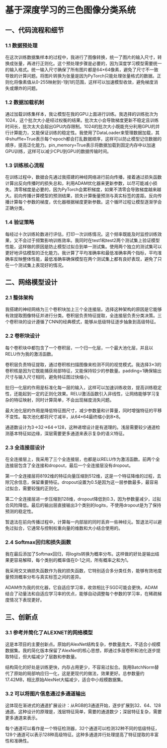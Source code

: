 # 基于深度学习的三色图像分类系统
## 一、代码流程和细节
### 1.1 数据预处理
在这次训练数据集样本的过程中，我进行了图像转换，统一了图片的输入尺寸，转换成张量，再进行正则化。这个预处理步骤是必要的，因为深度学习模型需要统一的输入格式。统一输入尺寸确保了所有图片都是64×64像素，避免了尺寸不一致导致的计算问题。将图片转换为张量是因为PyTorch只能处理张量格式的数据。正则化将像素值从0-255映射到-1到1的范围，这样可以加速模型收敛，避免梯度消失或爆炸的问题。

### 1.2 数据加载机制
通过加载训练集样本，我让模型在我的GPU上面进行训练。我选择的训练批次为1024，这个批次大小是经过权衡的结果。批次太小会导致梯度更新不稳定且训练时间长，批次太大会超出GPU内存限制。1024的批次大小既能充分利用GPU的并行计算能力，又能保证训练的稳定性。我使用了DataLoader来管理数据加载，其中shuffle=True表示每个epoch都会打乱数据顺序，这样可以防止模型记住数据的顺序，提高泛化能力。pin_memory=True表示将数据加载到固定内存中以加速GPU训练，这样可以减少CPU到GPU的数据传输时间。

### 1.3 训练核心流程
在训练过程中，数据会先通过我搭建的神经网络进行前向传播，接着通过损失函数计算出反向传播时的损失总和，利用ADAM优化器来更新参数，以尽可能减小损失。清零梯度是必要的，因为PyTorch会累积梯度，如果不清零会导致梯度越来越大。前向传播计算模型的预测结果，损失计算衡量预测与真实标签的差距。反向传播计算每个参数的梯度，优化器根据梯度更新参数。这个循环过程让模型逐渐学会正确分类。

### 1.4 验证策略
每经过十次训练轮数进行评估，打印一次训练情况。这个频率既能及时监控训练效果，又不会过于频繁影响训练效率。我同时在test1和test2两个测试集上验证模型性能，这样做的原因是防止模型过拟合到单一测试集。使用两个独立的测试集可以更好地评估模型的泛化能力。我计算了平均准确率和最低准确率两个指标，平均准确率反映整体性能，最低准确率确保模型在两个测试集上都有良好表现，避免了只在一个测试集上表现好的情况。

## 二、网络模型设计
### 2.1 整体架构
我搭建的神经网络为三个卷积块加上三个全连接层。选择这种架构的原因是它能够有效提取图像特征并进行分类。卷积层负责特征提取，全连接层负责分类决策。三个卷积块的设计遵循了CNN的经典模式，能够从低级特征逐步抽象到高级特征。

### 2.2 卷积块设计
每个卷积块中都包含了一个卷积层，一个归一化层，一个最大池化层，并且以RELU作为我的激活函数。

卷积层负责特征提取，通过卷积核扫描图像来检测不同的视觉模式。我选择3×3的卷积核是因为它既能捕获局部特征，又能保持较少的参数量。padding=1确保输出尺寸与输入尺寸相同，避免特征图过快缩小。

批归一化层的作用是标准化每一层的输入，这样可以加速训练收敛，提高训练稳定性，还能起到一定的正则化效果。RELU激活函数引入非线性，让网络能够学习复杂的特征映射，同时计算简单，不会出现梯度消失问题。

最大池化层的作用是降低特征图尺寸，减少参数量和计算量，同时增强特征的平移不变性。每次池化都将尺寸减半，从64×64最终缩小到8×8。

通道数设计为3→32→64→128，这种递增设计是有道理的。浅层需要较少通道检测基本特征如边缘，深层需要更多通道来表示复杂的语义特征。

### 2.3 全连接层设计
在全连接层上，我采用了三个全连接层，也都是以RELU作为激活函数。前两个全连接层包含了全连接和dropout，最后一个全连接层没有dropout。

第一个全连接层将8192维的特征向量压缩到512维，这是一个特征降维的过程，去除冗余信息，保留重要特征。dropout设置为0.5是因为这一层参数最多，最容易过拟合，需要较强的正则化。

第二个全连接层进一步压缩到128维，dropout降低到0.3，因为参数量减少，过拟合风险降低。最后的输出层直接输出3个类别的logits，不使用dropout是为了保持预测的稳定性。

暂退法在前向传播过程中，计算每一内部层的同时丢弃一些神经元。暂退法可以避免过拟合，它通常与控制权重向量的维数和大小结合使用的。

### 2.4 Softmax回归和损失函数
我在最后添加了Softmax回归，将logits转换为概率分布。这样做的好处是输出结果更容易解释，每个类别的概率值在0-1之间，所有概率之和为1。

我采用交叉熵损失函数作为我的损失函数，它特别适合多分类任务，能够有效地度量预测概率分布与真实标签之间的差异。

ADAM作为我的优化器，它自适应学习率，收敛相比于SGD可能会更快。ADAM结合了动量法和自适应学习率的优点，能够自动调整每个参数的学习率，在稀疏梯度情况下表现更好。

## 三、创新点
### 3.1 参考并简化了ALEXNET的网络模型
这是本项目的主要创新点。原始的AlexNet结构复杂，参数量庞大，不适合小规模数据集。我的简化版本保留了AlexNet的核心思想，即通过多层卷积和池化逐步提取特征，但大幅减少了层数和参数量。

结构简化的好处是训练更快，内存占用更少，不容易过拟合。我用BatchNorm替代了原始的局部响应归一化，这是更现代的做法，效果更好。总参数量约17.42MB，相比原始AlexNet大幅减少，适合中小规模数据集。

### 3.2 可以将图片信息通过多通道输出
这体现在渐进式的通道扩展设计：从RGB的3通道开始，逐步扩展到32、64、128通道。这种设计的原理是，浅层特征简单，需要的通道数少；深层特征复杂，需要更多通道来表示。

每个通道可以看作是一个特征检测器，32个通道可以检测32种不同的低级特征，128个通道可以表示128种高级特征。这种多通道并行处理提高了特征提取的丰富性和准确性。